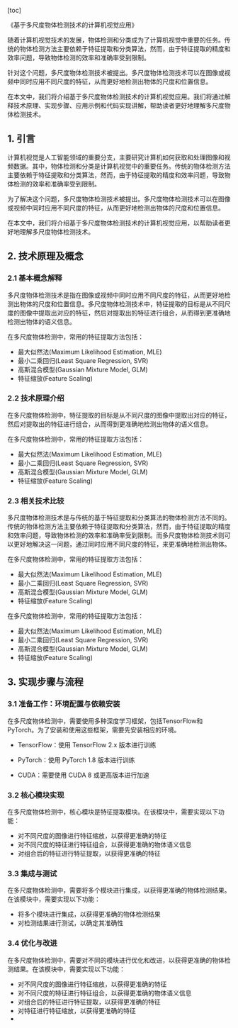 
[toc]                    
                
                
《基于多尺度物体检测技术的计算机视觉应用》

随着计算机视觉技术的发展，物体检测和分类成为了计算机视觉中重要的任务。传统的物体检测方法主要依赖于特征提取和分类算法，然而，由于特征提取的精度和效率问题，导致物体检测的效率和准确率受到限制。

针对这个问题，多尺度物体检测技术被提出。多尺度物体检测技术可以在图像或视频中同时应用不同尺度的特征，从而更好地检测出物体的尺度和位置信息。

在本文中，我们将介绍基于多尺度物体检测技术的计算机视觉应用。我们将通过解释技术原理、实现步骤、应用示例和代码实现讲解，帮助读者更好地理解多尺度物体检测技术。

## 1. 引言

计算机视觉是人工智能领域的重要分支，主要研究计算机如何获取和处理图像和视频数据。其中，物体检测和分类是计算机视觉中的重要任务。传统的物体检测方法主要依赖于特征提取和分类算法，然而，由于特征提取的精度和效率问题，导致物体检测的效率和准确率受到限制。

为了解决这个问题，多尺度物体检测技术被提出。多尺度物体检测技术可以在图像或视频中同时应用不同尺度的特征，从而更好地检测出物体的尺度和位置信息。

在本文中，我们将介绍基于多尺度物体检测技术的计算机视觉应用，以帮助读者更好地理解多尺度物体检测技术。

## 2. 技术原理及概念

### 2.1 基本概念解释

多尺度物体检测技术是指在图像或视频中同时应用不同尺度的特征，从而更好地检测出物体的尺度和位置信息。多尺度物体检测技术中，特征提取的目标是从不同尺度的图像中提取出对应的特征，然后对提取出的特征进行组合，从而得到更准确地检测出物体的语义信息。

在多尺度物体检测中，常用的特征提取方法包括：

- 最大似然法(Maximum Likelihood Estimation, MLE)
- 最小二乘回归(Least Square Regression, SVR)
- 高斯混合模型(Gaussian Mixture Model, GLM)
- 特征缩放(Feature Scaling)

### 2.2 技术原理介绍

在多尺度物体检测中，特征提取的目标是从不同尺度的图像中提取出对应的特征，然后对提取出的特征进行组合，从而得到更准确地检测出物体的语义信息。

在多尺度物体检测中，常用的特征提取方法包括：

- 最大似然法(Maximum Likelihood Estimation, MLE)
- 最小二乘回归(Least Square Regression, SVR)
- 高斯混合模型(Gaussian Mixture Model, GLM)
- 特征缩放(Feature Scaling)

### 2.3 相关技术比较

多尺度物体检测技术是与传统的基于特征提取和分类算法的物体检测方法不同的。传统的物体检测方法主要依赖于特征提取和分类算法，然而，由于特征提取的精度和效率问题，导致物体检测的效率和准确率受到限制。而多尺度物体检测技术则可以更好地解决这一问题，通过同时应用不同尺度的特征，来更准确地检测出物体。

在多尺度物体检测中，常用的特征提取方法包括：

- 最大似然法(Maximum Likelihood Estimation, MLE)
- 最小二乘回归(Least Square Regression, SVR)
- 高斯混合模型(Gaussian Mixture Model, GLM)
- 特征缩放(Feature Scaling)

在多尺度物体检测中，常用的特征提取方法包括：

- 最大似然法(Maximum Likelihood Estimation, MLE)
- 最小二乘回归(Least Square Regression, SVR)
- 高斯混合模型(Gaussian Mixture Model, GLM)
- 特征缩放(Feature Scaling)

## 3. 实现步骤与流程

### 3.1 准备工作：环境配置与依赖安装

在多尺度物体检测中，需要使用多种深度学习框架，包括TensorFlow和PyTorch。为了安装和使用这些框架，需要先安装相应的环境。

- TensorFlow：使用 TensorFlow 2.x 版本进行训练
- PyTorch：使用 PyTorch 1.8 版本进行训练

- CUDA：需要使用 CUDA 8 或更高版本进行加速

### 3.2 核心模块实现

在多尺度物体检测中，核心模块是特征提取模块。在该模块中，需要实现以下功能：

- 对不同尺度的图像进行特征缩放，以获得更准确的特征
- 对不同尺度的特征进行特征组合，以获得更准确的物体语义信息
- 对组合后的特征进行特征提取，以获得更准确的特征

### 3.3 集成与测试

在多尺度物体检测中，需要将多个模块进行集成，以获得更准确的物体检测结果。在该模块中，需要实现以下功能：

- 将多个模块进行集成，以获得更准确的物体检测结果
- 对检测结果进行测试，以确定其准确性

### 3.4 优化与改进

在多尺度物体检测中，需要对不同的模块进行优化和改进，以获得更准确的物体检测结果。在该模块中，需要实现以下功能：

- 对不同尺度的图像进行特征缩放，以获得更准确的特征
- 对不同尺度的特征进行特征组合，以获得更准确的物体语义信息
- 对组合后的特征进行特征提取，以获得更准确的特征
- 对特征进行特征缩放，以获得更准确的特征
-

